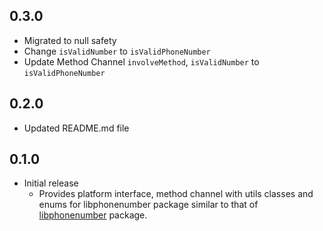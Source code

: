 ## 0.3.0
 * Migrated to null safety
 * Change `isValidNumber` to `isValidPhoneNumber`
 * Update Method Channel `involveMethod`, `isValidNumber` to `isValidPhoneNumber`

## 0.2.0
 * Updated README.md file
 
## 0.1.0
 * Initial release
    - Provides platform interface, method channel with utils classes and enums for libphonenumber package similar to that of [libphonenumber](https://pub.dev/packages/libphonenumber) package.